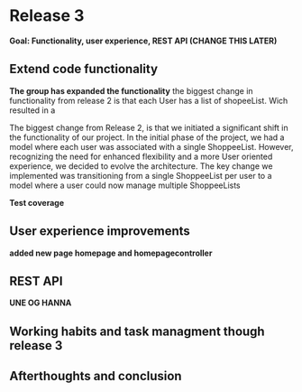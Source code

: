 # **Release 3**

**Goal: Functionality, user experience, REST API (CHANGE THIS LATER)**

## **Extend code functionality**

__The group has expanded the functionality__ the biggest change in functionality from release 2 is that each User has a list of shopeeList. Wich resulted in a 


The biggest change from Release 2, is that we initiated a significant shift in the functionality of our project. In the initial phase of the project, we had a model where each user was associated with a single ShoppeeList. However, recognizing the need for enhanced flexibility and a more User oriented experience, we decided to evolve the architecture.
The key change we implemented was transitioning from a single ShoppeeList per user to a model where a user could now manage multiple ShoppeeLists


__Test coverage__


## **User experience improvements**
__added new page homepage and homepagecontroller__ 

## **REST API**
__UNE OG HANNA__

## Working habits and task managment though release 3


## Afterthoughts and conclusion
